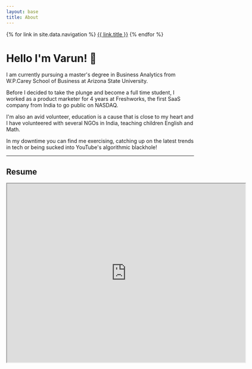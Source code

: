 ```yaml
---
layout: base
title: About
---
```

{% for link in site.data.navigation %}
  <a class="page-link" href="{{ link.url }}">{{ link.title }}</a>
{% endfor %}

<h1 id="hello-i-m-varun-">Hello I&#39;m Varun! 👋</h1>
<p>I am currently pursuing a master&#39;s degree in Business Analytics from W.P.Carey School of Business at Arizona State University. </p>
<p>Before I decided to take the plunge and become a full time student, I worked as a product marketer for 4 years at Freshworks, the first SaaS company from India to go public on NASDAQ. </p>
<p>I&#39;m also an avid volunteer, education is a cause that is close to my heart and I have volunteered with several NGOs in India, teaching children English and Math. </p>
<p>In my downtime you can find me exercising, catching up on the latest trends in tech or being sucked into YouTube&#39;s algorithmic blackhole! </p>
<hr>

<h2> Resume </h2>
<iframe src="https://drive.google.com/file/d/1YtK759KJtHEmF5dm1-tWDwmRUR9SSlP9/preview" width="640" height="480" allow="autoplay"></iframe>

